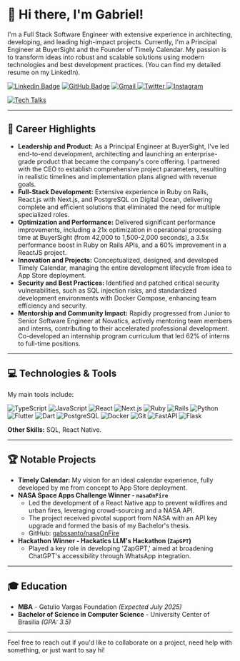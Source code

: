 # 👋 Hi there, I'm Gabriel!

I'm a Full Stack Software Engineer with extensive experience in architecting, developing, and leading high-impact projects. Currently, I'm a Principal Engineer at BuyerSight and the Founder of Timely Calendar. My passion is to transform ideas into robust and scalable solutions using modern technologies and best development practices. (You can find my detailed resume on my LinkedIn).

[![Linkedin Badge](https://img.shields.io/badge/LinkedIn-0077B5?style=for-the-badge&logo=linkedin&logoColor=white)](https://linkedin.com/in/gabssanto)
[![GitHub Badge](https://img.shields.io/badge/GitHub-100000?style=for-the-badge&logo=github&logoColor=white)](https://github.com/gabssanto)
<a href="mailto:espiritosanto.gabriel@gmail.com">
  <img alt="Gmail" src="https://img.shields.io/badge/Gmail-D14836?style=for-the-badge&logo=gmail&logoColor=white" />
</a>
<a href="https://twitter.com/ogabssanto">
  <img alt="Twitter" src="https://img.shields.io/badge/Twitter-%231DA1F2.svg?style=for-the-badge&logo=Twitter&logoColor=white"/>
</a>
<a href="https://www.instagram.com/gabssanto/" target="_blank" rel="noopener noreferrer">
  <img alt="Instagram" src="https://img.shields.io/badge/gabssanto-%23E4405F.svg?style=for-the-badge&logo=Instagram&logoColor=white"/>
</a>

[![Tech Talks](https://img.shields.io/badge/Visit_My_Tech_Articles-%23FF7139.svg?style=for-the-badge&logo=github&logoColor=white)](https://github.com/gabssanto/TechTalks)

---

## 🚀 Career Highlights

* **Leadership and Product:** As a Principal Engineer at BuyerSight, I've led end-to-end development, architecting and launching an enterprise-grade product that became the company's core offering. I partnered with the CEO to establish comprehensive project parameters, resulting in realistic timelines and implementation plans aligned with revenue goals.
* **Full-Stack Development:** Extensive experience in Ruby on Rails, React.js with Next.js, and PostgreSQL on Digital Ocean, delivering complete and efficient solutions that eliminated the need for multiple specialized roles.
* **Optimization and Performance:** Delivered significant performance improvements, including a 21x optimization in operational processing time at BuyerSight (from 42,000 to 1,500-2,000 seconds), a 3.5x performance boost in Ruby on Rails APIs, and a 60% improvement in a ReactJS project.
* **Innovation and Projects:** Conceptualized, designed, and developed Timely Calendar, managing the entire development lifecycle from idea to App Store deployment.
* **Security and Best Practices:** Identified and patched critical security vulnerabilities, such as SQL injection risks, and standardized development environments with Docker Compose, enhancing team efficiency and security.
* **Mentorship and Community Impact:** Rapidly progressed from Junior to Senior Software Engineer at Novatics, actively mentoring team members and interns, contributing to their accelerated professional development. Co-developed an internship program curriculum that led 62% of interns to full-time positions.

---

## 💻 Technologies & Tools

My main tools include:

<div>
  <img alt="TypeScript" src="https://img.shields.io/badge/typescript-%23007ACC.svg?style=for-the-badge&logo=typescript&logoColor=white"/>
  <img alt="JavaScript" src="https://img.shields.io/badge/javascript-%23F7DF1E.svg?style=for-the-badge&logo=javascript&logoColor=black"/>
  <img alt="React" src="https://img.shields.io/badge/react-%2320232a.svg?style=for-the-badge&logo=react&logoColor=%2361DAFB"/>
  <img alt="Next.js" src="https://img.shields.io/badge/Next-black?style=for-the-badge&logo=next.js&logoColor=white"/>
  <img alt="Ruby" src="https://img.shields.io/badge/ruby-%23CC342D.svg?style=for-the-badge&logo=ruby&logoColor=white"/>
  <img alt="Rails" src="https://img.shields.io/badge/rails-%23CC0000.svg?style=for-the-badge&logo=ruby-on-rails&logoColor=white"/>
  <img alt="Python" src="https://img.shields.io/badge/python-%2314354C.svg?style=for-the-badge&logo=python&logoColor=white"/>
  <img alt="Flutter" src="https://img.shields.io/badge/Flutter-%2302569B.svg?style=for-the-badge&logo=Flutter&logoColor=white" />
  <img alt="Dart" src="https://img.shields.io/badge/dart-%230175C2.svg?style=for-the-badge&logo=dart&logoColor=white"/>
  <img alt="PostgreSQL" src="https://img.shields.io/badge/postgresql-%23316192.svg?style=for-the-badge&logo=postgresql&logoColor=white"/>
  <img alt="Docker" src="https://img.shields.io/badge/docker-%230db7ed.svg?style=for-the-badge&logo=docker&logoColor=white"/>
  <img alt="Git" src="https://img.shields.io/badge/git-%23F05033.svg?style=for-the-badge&logo=git&logoColor=white"/>
  <img alt="FastAPI" src="https://img.shields.io/badge/FastAPI-005571?style=for-the-badge&logo=fastapi"/>
  <img alt="Flask" src="https://img.shields.io/badge/flask-%23000.svg?style=for-the-badge&logo=flask&logoColor=white"/>
</div>

**Other Skills:** SQL, React Native.

---

## 🏆 Notable Projects

* **Timely Calendar:** My vision for an ideal calendar experience, fully developed by me from concept to App Store deployment.
* **NASA Space Apps Challenge Winner - `nasaOnFire`**
    * Led the development of a React Native app to prevent wildfires and urban fires, leveraging crowd-sourcing and a NASA API.
    * The project received pivotal support from NASA with an API key upgrade and formed the basis of my Bachelor's thesis.
    * GitHub: [gabssanto/nasaOnFire](https://github.com/gabssanto/nasaOnFire)
* **Hackathon Winner - Hackatics LLM's Hackathon (`ZapGPT`)**
    * Played a key role in developing 'ZapGPT,' aimed at broadening ChatGPT's accessibility through WhatsApp integration.

---

## 🎓 Education

* **MBA** - Getulio Vargas Foundation *(Expected July 2025)*
* **Bachelor of Science in Computer Science** - University Center of Brasilia *(GPA: 3.5)*

---

Feel free to reach out if you'd like to collaborate on a project, need help with something, or just want to say hi!
